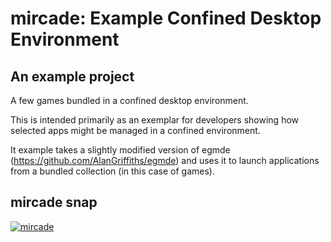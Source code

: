 # mircade: Example Confined Desktop Environment

## An example project

A few games bundled in a confined desktop environment.

This is intended primarily as an exemplar for developers showing how selected apps might be managed in a confined environment.

It example takes a slightly modified version of egmde (https://github.com/AlanGriffiths/egmde) and
uses it to launch applications from a bundled collection (in this case of games).

## mircade snap

[![mircade](https://snapcraft.io/mircade/badge.svg)](https://snapcraft.io/mircade)
